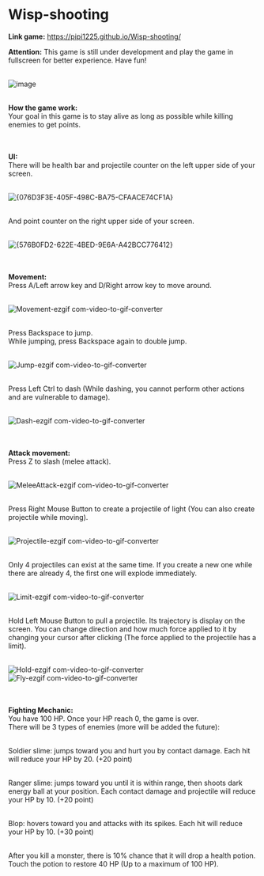 # Wisp-shooting
**Link game:** https://pipi1225.github.io/Wisp-shooting/

**Attention:** This game is still under development and play the game in fullscreen for better experience. Have fun!

<br>![image](https://github.com/user-attachments/assets/e1aa1754-92cf-48fa-b904-42ad15da2614)

<br>**How the game work:**
<br>Your goal in this game is to stay alive as long as possible while killing enemies to get points.

<br><br>**UI:**
<br> There will be health bar and projectile counter on the left upper side of your screen.

<br>![{076D3F3E-405F-498C-BA75-CFAACE74CF1A}](https://github.com/user-attachments/assets/93f6e4fe-fbed-45fe-8e1e-85f5bbce5797)

<br> And point counter on the right upper side of your screen.

<br>![{576B0FD2-622E-4BED-9E6A-A42BCC776412}](https://github.com/user-attachments/assets/14f8b7ec-c369-4312-8788-925f8c5e09b6)

<br><br>**Movement:**
<br>Press A/Left arrow key and D/Right arrow key to move around.

<br>![Movement-ezgif com-video-to-gif-converter](https://github.com/user-attachments/assets/fc156363-c1a6-4c82-9410-895e16a78a29)

<br>Press Backspace to jump.
<br>While jumping, press Backspace again to double jump.

<br>![Jump-ezgif com-video-to-gif-converter](https://github.com/user-attachments/assets/0a16c0c8-8951-4718-a7a0-3c28baef31a9)

<br>Press Left Ctrl to dash (While dashing, you cannot perform other actions and are vulnerable to damage).

<br>![Dash-ezgif com-video-to-gif-converter](https://github.com/user-attachments/assets/32bb2111-0cb3-4147-8aec-f5d50c4308fe)

<br><br>**Attack movement:**
<br>Press Z to slash (melee attack).

<br>![MeleeAttack-ezgif com-video-to-gif-converter](https://github.com/user-attachments/assets/ce1ea0ae-a64f-4c18-b979-cf0ef6f6733c)

<br>Press Right Mouse Button to create a projectile of light (You can also create projectile while moving).

<br>![Projectile-ezgif com-video-to-gif-converter](https://github.com/user-attachments/assets/ea5fca4c-2ee1-4ad7-b0b0-493ffd2afa33)

<br>Only 4 projectiles can exist at the same time. If you create a new one while there are already 4, the first one will explode immediately.

<br>![Limit-ezgif com-video-to-gif-converter](https://github.com/user-attachments/assets/72b429dd-b439-4393-8175-fd6386776161)

<br>Hold Left Mouse Button to pull a projectile. Its trajectory is display on the screen. You can change direction and how much force applied to it by changing your cursor after clicking (The force applied to the projectile has a limit).

<br>![Hold-ezgif com-video-to-gif-converter](https://github.com/user-attachments/assets/0a614f17-abee-4525-99dc-2a5eb658baf0)
<br>![Fly-ezgif com-video-to-gif-converter](https://github.com/user-attachments/assets/9c7838d0-e0e4-4024-82ee-c5662f8c048c)

<br><br>**Fighting Mechanic:**
<br>You have 100 HP. Once your HP reach 0, the game is over.
<br>There will be 3 types of enemies (more will be added the future):

<br>Soldier slime: jumps toward you and hurt you by contact damage. Each hit will reduce your HP by 20. (+20 point)

<br>Ranger slime: jumps toward you until it is within range, then shoots dark energy ball at your position. Each contact damage and projectile will reduce your HP by 10. (+20 point)

<br>Blop: hovers toward you and attacks with its spikes. Each hit will reduce your HP by 10. (+30 point)

<br>After you kill a monster, there is 10% chance that it will drop a health potion. Touch the potion to restore 40 HP (Up to a maximum of 100 HP).
